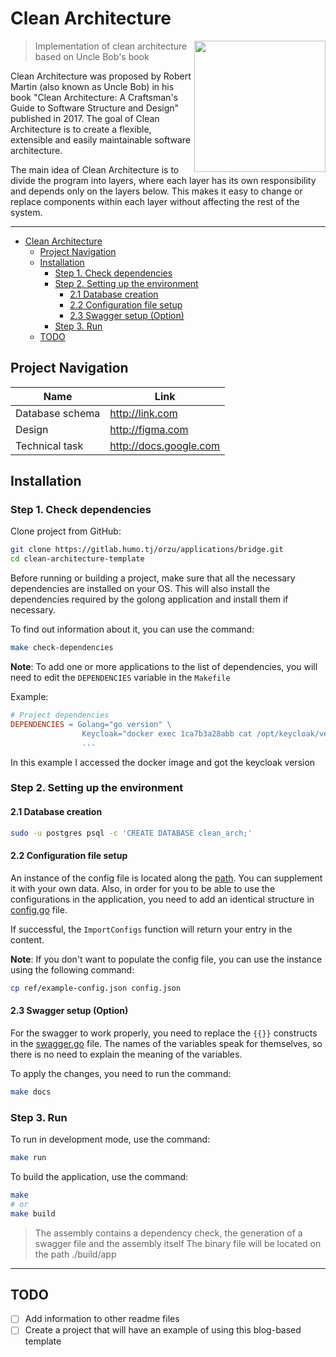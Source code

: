 # Clean Architecture

<img src="/ref/logo.png" align="right" width="210">

> Implementation of clean architecture based on Uncle Bob's book


Clean Architecture was proposed by Robert Martin (also known as Uncle Bob) in his book "Clean Architecture: A Craftsman's Guide to Software Structure and Design" published in 2017. The goal of Clean Architecture is to create a flexible, extensible and easily maintainable software architecture.

The main idea of Clean Architecture is to divide the program into layers, where each layer has its own responsibility and depends only on the layers below. This makes it easy to change or replace components within each layer without affecting the rest of the system.

---

<!-- @import "[TOC]" {cmd="toc" depthFrom=1 depthTo=10 orderedList=false} -->

<!-- code_chunk_output -->

- [Clean Architecture](#clean-architecture)
  - [Project Navigation](#project-navigation)
  - [Installation](#installation)
    - [Step 1. Check dependencies](#step-1-check-dependencies)
    - [Step 2. Setting up the environment](#step-2-setting-up-the-environment)
      - [2.1 Database creation](#21-database-creation)
      - [2.2 Сonfiguration file setup](#22-сonfiguration-file-setup)
      - [2.3 Swagger setup (Option)](#23-swagger-setup-option)
    - [Step 3. Run](#step-3-run)
  - [TODO](#todo)

<!-- /code_chunk_output -->

## Project Navigation

| Name            | Link                      |
| --------------- | ------------------------- |
| Database schema | <http://link.com>        |
| Design          | <http://figma.com>       |
| Technical task  | <http://docs.google.com> |

## Installation

### Step 1. Check dependencies

Clone project from GitHub:

```bash
git clone https://gitlab.humo.tj/orzu/applications/bridge.git
cd clean-architecture-template
```

Before running or building a project, make sure that all the necessary dependencies are installed on your OS.
This will also install the dependencies required by the golong application and install them if necessary.

To find out information about it, you can use the command:

```bash
make check-dependencies
```

**Note**: To add one or more applications to the list of dependencies, you will need to edit the `DEPENDENCIES` variable in the `Makefile`

Example:

```makefile
# Project dependencies
DEPENDENCIES = Golang="go version" \
                Keycloak="docker exec 1ca7b3a28abb cat /opt/keycloak/version.txt" \
                ...
```

In this example I accessed the docker image and got the keycloak version

### Step 2. Setting up the environment

#### 2.1 Database creation

```bash
sudo -u postgres psql -c 'CREATE DATABASE clean_arch;'
```

#### 2.2 Сonfiguration file setup

An instance of the config file is located along the [path](ref/example-config.json).
You can supplement it with your own data. Also, in order for you to be able to use the configurations in the application, you need to add an identical structure in [config.go](pkg/config/module.go) file.

If successful, the `ImportConfigs` function will return your entry in the content.

**Note**: If you don't want to populate the config file, you can use the instance using the following command:

```bash
cp ref/example-config.json config.json
```

#### 2.3 Swagger setup (Option)

For the swagger to work properly, you need to replace the `{{}}` constructs in the [swagger.go](pkg/docs/swagger.go) file.
The names of the variables speak for themselves, so there is no need to explain the meaning of the variables.

To apply the changes, you need to run the command:

```bash
make docs
```

### Step 3. Run

To run in development mode, use the command:

```bash
make run
```

To build the application, use the command:

```bash
make
# or
make build
```

> The assembly contains a dependency check, the generation of a swagger file and the assembly itself
> The binary file will be located on the path ./build/app

---

## TODO

- [ ] Add information to other readme files
- [ ] Сreate a project that will have an example of using this blog-based template
